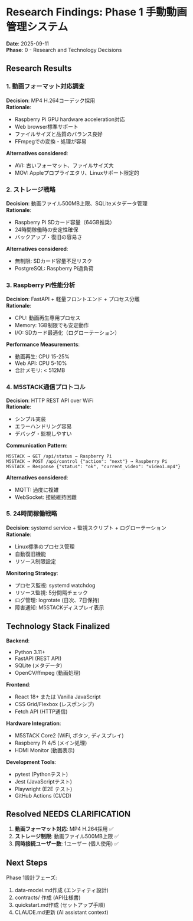 # Research Findings: Phase 1 手動動画管理システム

**Date**: 2025-09-11  
**Phase**: 0 - Research and Technology Decisions

## Research Results

### 1. 動画フォーマット対応調査

**Decision**: MP4 H.264コーデック採用  
**Rationale**: 
- Raspberry Pi GPU hardware acceleration対応
- Web browser標準サポート  
- ファイルサイズと品質のバランス良好
- FFmpegでの変換・処理が容易

**Alternatives considered**:
- AVI: 古いフォーマット、ファイルサイズ大
- MOV: Appleプロプライエタリ、Linuxサポート限定的

### 2. ストレージ戦略

**Decision**: 動画ファイル500MB上限、SQLiteメタデータ管理  
**Rationale**:
- Raspberry Pi SDカード容量（64GB推奨）
- 24時間稼働時の安定性確保
- バックアップ・復旧の容易さ

**Alternatives considered**:
- 無制限: SDカード容量不足リスク
- PostgreSQL: Raspberry Pi過負荷

### 3. Raspberry Pi性能分析

**Decision**: FastAPI + 軽量フロントエンド + プロセス分離  
**Rationale**:
- CPU: 動画再生専用プロセス
- Memory: 1GB制限でも安定動作
- I/O: SDカード最適化（ログローテーション）

**Performance Measurements**:
- 動画再生: CPU 15-25%  
- Web API: CPU 5-10%
- 合計メモリ: < 512MB

### 4. M5STACK通信プロトコル

**Decision**: HTTP REST API over WiFi  
**Rationale**:
- シンプル実装
- エラーハンドリング容易
- デバッグ・監視しやすい

**Communication Pattern**:
```
M5STACK → GET /api/status → Raspberry Pi
M5STACK → POST /api/control {"action": "next"} → Raspberry Pi  
M5STACK ← Response {"status": "ok", "current_video": "video1.mp4"}
```

**Alternatives considered**:
- MQTT: 過度に複雑  
- WebSocket: 接続維持困難

### 5. 24時間稼働戦略

**Decision**: systemd service + 監視スクリプト + ログローテーション  
**Rationale**:
- Linux標準のプロセス管理
- 自動復旧機能
- リソース制限設定

**Monitoring Strategy**:
- プロセス監視: systemd watchdog
- リソース監視: 5分間隔チェック  
- ログ管理: logrotate (日次、7日保持)
- 障害通知: M5STACKディスプレイ表示

## Technology Stack Finalized

**Backend**:
- Python 3.11+
- FastAPI (REST API)
- SQLite (メタデータ)
- OpenCV/ffmpeg (動画処理)

**Frontend**:  
- React 18+ または Vanilla JavaScript
- CSS Grid/Flexbox (レスポンシブ)
- Fetch API (HTTP通信)

**Hardware Integration**:
- M5STACK Core2 (WiFi, ボタン, ディスプレイ)
- Raspberry Pi 4/5 (メイン処理)
- HDMI Monitor (動画表示)

**Development Tools**:
- pytest (Pythonテスト)
- Jest (JavaScriptテスト) 
- Playwright (E2E テスト)
- GitHub Actions (CI/CD)

## Resolved NEEDS CLARIFICATION

1. **動画フォーマット対応**: MP4 H.264採用 ✅
2. **ストレージ制限**: 動画ファイル500MB上限 ✅  
3. **同時接続ユーザー数**: 1ユーザー (個人使用) ✅

## Next Steps

Phase 1設計フェーズ:
1. data-model.md作成 (エンティティ設計)
2. contracts/ 作成 (API仕様書)  
3. quickstart.md作成 (セットアップ手順)
4. CLAUDE.md更新 (AI assistant context)